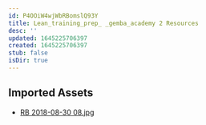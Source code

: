 ```yaml
---
id: P4OOiW4wjWbRBomslQ93Y
title: Lean_training_prep_ _gemba_academy 2 Resources
desc: ''
updated: 1645225706397
created: 1645225706397
stub: false
isDir: true
---
```

## Imported Assets
- [RB 2018-08-30 08.jpg](/assets/rb-2018-08-30-08.jpg)
